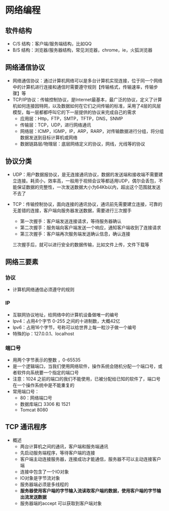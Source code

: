 #  网络编程

## 软件结构

- C/S 结构：客户端/服务端结构，比如QQ
- B/S 结构：浏览器/服务器结构，常见浏览器，chrome，ie，火狐浏览器

## 网络通信协议

- 网络通信协议：通过计算机网络可以是多台计算机实现连接，位于同一个网络中的计算机进行连接和通信时需要遵守规则【传输格式，传输速率，传输步骤】等
- TCP/IP协议：传输控制协议，是Internet最基本，最广泛的协议，定义了计算机如何连接因特网，以及数据如何在它们之间传输的标准，采用了4层的风层模型，每一层都都呼叫它的下一层提供的协议来完成自己的需求
  - 应用层：Http，FTP，SMTP，TFTP，DNS，SNMP
  - 传输层：TCP，UDP，进行网络通讯
  - 网络层：ICMP，IGMP，IP，ARP，RARP，对传输数据进行分组，将分组数据发送到目标计算机或网络
  - 数据链路层/物理层：底层网络定义的协议，网线，光线等的协议

## 协议分类

- UDP：用户数据报协议，是无连接通讯协议，数据的发送端和接收端不需要建立连接。耗资小，效率高，一般用于视频会议等都适用UDP，偶尔会丢包，不能保证数据的完整性，一次发送数据大小为64Kb以内，超出这个范围就发送不去了

- TCP：传输控制协议，面向连接的通讯协议，通讯前先需要建立连接，可靠的无差错的连接，客户端向服务器发送数据，需要进行三次握手

  - 第一次握手：客户端发送连接请求，等待服务器确认
  - 第二次握手：服务端向客户端发送一个响应，通知客户端收到了连接请求
  - 第三次握手：客户端再次服务端发送确认信息，确认连接

  三次握手后，就可以进行安全的数据传输，比如文件上传，文件下载等

## 网络三要素

### 协议

- 计算机网络通信必须遵守的规则

### IP

- 互联网协议地址，给网络中的计算机设备做唯一的编号
- Ipv4：占用4个字节 0-255 之间的十进制数，大概42亿
- Ipv6：占用16个字节，号称可以给世界上每一粒沙子做一个编号
- 特殊的ip：127.0.0.1、localhost

### 端口号

- 用两个字节表示的整数 ，0-65535
- 是一个逻辑端口，当我们使用网络软件，操作系统会随机分配一个端口号，或者软件向系统要一个指定的端口号
- 注意：1024 之前的端口的我们不能使用，已被分配给已知的软件了，端口号在一个操作系统中是不能重复的
- 常用端口号：
  - 80：网络端口号
  - 数据库端口 3306 和 1521
  - Tomcat 8080

## TCP 通讯程序

- 概述
  - 两台计算机之间的通讯，客户端和服务端通讯
  - 先启动服务端程序，等待客户端的连接
  - 客户端主动连接服务器，连接成功才能通信，服务器不可以主动连接客户端
  - 连接中包含了一个IO对象
  - IO对象是字节流对象
  - 服务器端必须是多线程的
  - **服务器使用客户端的字节输入流读取客户端的数据，使用客户端的字节输出流发送数据**
  - 服务器端的accept 可以获取到客户端对象

 

